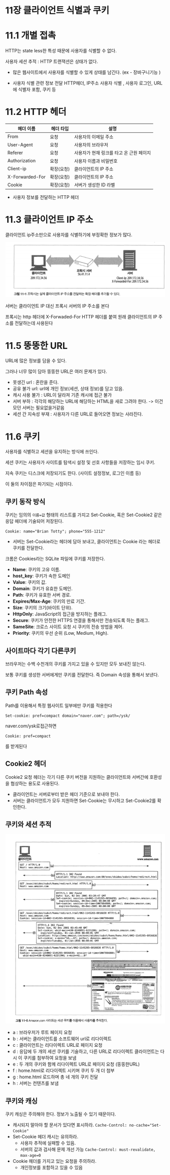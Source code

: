 # 11장 클라이언트 식별과 쿠키

# 11.1 개별 접촉

HTTP는 state less한 특성 때문에 사용자를 식별할 수 없다.

사용자 세션 추적 : HTTP 트랜잭션은 상태가 없다.

* 많은 웹사이트에서 사용자를 식별할 수 있게 상태를 남긴다. (ex - 장바구니기능 ) 

- 사용자 식별 관련 정보 전달 HTTP헤더, IP주소 사용자 식별 , 사용자 로그인, URL에 식별자 포함, 쿠키 등

# 11.2 HTTP 헤더

| 헤더 이름       | 헤더 타입  | 설명                                     |
| --------------- | ---------- | ---------------------------------------- |
| From            | 요청       | 사용자의 이메일 주소                     |
| User-Agent      | 요청       | 사용자의 브라우저                        |
| Referer         | 요청       | 사용자가 현재 링크를 타고 온 근원 페이지 |
| Authorization   | 요청       | 사용자 이름과 비밀번호                   |
| Client-ip       | 확장(요청) | 클라이언트의 IP 주소                     |
| X-Forwarded-For | 확장(요청) | 클라이언트의 IP 주소                     |
| Cookie          | 확장(요청) | 서버가 생성한 ID 라벨                    |

* 사용자 정보를 전달하는 HTTP 헤더



# 11.3 클라이언트 IP 주소

클라이언트 ip주소만으로 사용자를 식별하기에 부정확한 정보가 많다.

<img src="./image-20231223225218976.png">

서버는 클라이언트 IP 대신 프록시 서버의 IP 주소를 본다 

프록시는 http 헤더에 X-Forwaded-For HTTP 헤더를 붙여 원래 클라이언트의 IP 주소를 전달하는데 사용된다 



# 11.5 뚱뚱한 URL

URL에 많은 정보를 담을 수 있다.

그러나 너무 많이 담아 뚱뚱한 URL은 여러 문제가 있다.

- 못생긴 url : 혼란을 준다.
- 공유 불가 url:  url에 개인 정보(세션, 상태 정보)를 담고 있음.
- 캐시 사용 불가 : URL이 달라져 기존 캐시에 접근 불가
- 서버 부하 : 각각의 해당하는 URL에 해당하는 HTML을 새로 그려야 한다. -> 이건 모던 서버는 필요없을거같음 
- 세션 간 지속성 부재 : 사용자가 다른 URL로 들어오면 정보는 사라진다.

# 11.6 쿠키

사용자를 식별하고 세션을 유지하는 방식에 쓰인다.

세션 쿠키는 사용자가 사이트를 탐색시 설정 및 선호 사항들을 저장하는 임시 쿠키. 

지속 쿠키는 디스크에 저장되기도 한다. (사이트 설정정보, 로그인 이름 등)

이 둘의 차이점은 파기되는 시점이다. 

## 쿠키 동작 방식

쿠키는 임의의 `이름=값` 형태의 리스트를 가지고 Set-Cookie, 혹은 Set-Cookie2 같은 응답 헤더에 기술되어 저장된다.

```
Cookie: name="Brian Totty"; phone="555-1212"
```

* 서버는 Set-Cookie라는 헤더에 담아 보내고, 클라이언트는 Cookie 라는 헤더로 쿠키를 전달한다.

크롬은 Cookies라는 SQLite 파일에 쿠키를 저장한다.

- **Name**: 쿠키의 고유 이름.
- **host_key**: 쿠키가 속한 도메인
- **Value**: 쿠키의 값.
- **Domain**: 쿠키가 유효한 도메인.
- **Path**: 쿠키가 유효한 서버 경로.
- **Expires/Max-Age**: 쿠키의 만료 기간.
- **Size**: 쿠키의 크기(바이트 단위).
- **HttpOnly**: JavaScript의 접근을 방지하는 플래그.
- **Secure**: 쿠키가 안전한 HTTPS 연결을 통해서만 전송되도록 하는 플래그.
- **SameSite**: 크로스 사이트 요청 시 쿠키의 전송 방법을 제어.
- **Priority**: 쿠키의 우선 순위 (Low, Medium, High).

## 사이트마다 각기 다른쿠키

브라우저는 수백 수천개의 쿠키를 가지고 있을 수 있지만 모두 보내진 않는다.

보통 쿠키를 생성한 서버에게만 쿠키를 전달한다.  즉 Domain 속성을 통해서 보낸다. 



## 쿠키 Path 속성

Path를 이용해서 특정 웹사이트 일부에만 쿠키를 적용한다 

```
Set-cookie: pref=compact domain="naver.com"; path=/ysk/
```

naver.com/ysk로접근하면 

```
Cookie: pref=compact
```

를 받게된다 



## Cookie2 헤더

Cookie2 요청 헤더는 각기 다른 쿠키 버전을 지원하는 클라이언트와 서버간에 호환성을 협상하는 용도로 사용된다.

- 클라이언트는 서버로부터 받은 헤더 기준으로 보내야 한다.
- 서버는 클라이언트가 모두 지원하면 Set-Cookie는 무시하고 Set-Cookie2를 확인한다.

## 쿠키와 세션 추적

<img src="./image-20231224004954755.png">

- a : 브라우저가 루트 페이지 요청
- b : 서버는 클라이언트를 소프트웨어 url로 리다이렉트
- c : 클라이언트는 리다이렉트 URL로 페이지 요청
- d : 응답에 두 개의 세션 쿠키를 기술하고, 다른 URL로 리다이렉트 클라이언트는 다시 이 쿠키를 첨부하여 요청을 보냄
- e : 두 개의 쿠키와 함께 리다이렉트 URL로 페이지 요청 (뚱뚱한URL)
- f : home.html로 리다이렉트 시키며 쿠키 두 개 더 첨부
- g : home.html 로드하며 총 네 개의 쿠키 전달
- h : 서버는 컨텐츠를 보냄

## 쿠키와 캐싱

쿠키 캐싱은 주의해야 한다. 정보가 노출될 수 있기 때문이다.

- 캐시되지 말아야 할 문서가 있다면 표시하라. `Cache-Control: no-cache="Set-Cookie"`
- Set-Cookie 헤더 캐시는 유의하라.
  - 사용자 추적에 실패할 수 있음.
  - 서버의 값과 검사해 문제 개선 가능 `Cache-Control: must-revalidate, max-age=0`
- Cookie 헤더를 가지고 있는 요청을 주의하라.
  - 개인정보를 포함하고 있을 수 있음

